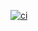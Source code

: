 [![ci](https://github.com/Arlet2/selectel-back/actions/workflows/main.yml/badge.svg)](https://github.com/Arlet2/selectel-back/actions/workflows/main.yml)
